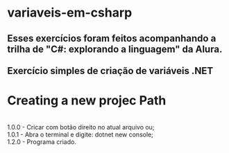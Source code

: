 # variaveis-em-csharp<br>
<h2> Esses exercícios foram feitos acompanhando a trilha de "C#: explorando a linguagem" da Alura.<br><br>
Exercício simples de criação de variáveis .NET


<h1>Creating a new projec Path</h1>
<br>1.0.0 - Cricar com botão direito no atual arquivo ou;
<br>1.0.1 - Abra o terminal e digite: dotnet new console;
<br>1.2.0 - Programa criado.

